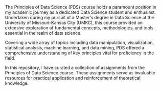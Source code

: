 The Principles of Data Science (PDS) course holds a paramount position in my academic journey as a dedicated Data Science student and enthusiast. Undertaken during my pursuit of a Master's degree in Data Science at the University of Missouri-Kansas City (UMKC), this course provided an extensive exploration of fundamental concepts, methodologies, and tools essential in the realm of data science.

Covering a wide array of topics including data manipulation, visualization, statistical analysis, machine learning, and data mining, PDS offered a comprehensive understanding of key principles vital for proficiency in the field.

In this repository, I have curated a collection of assignments from the Principles of Data Science course. These assignments serve as invaluable resources for practical application and reinforcement of theoretical knowledge.
